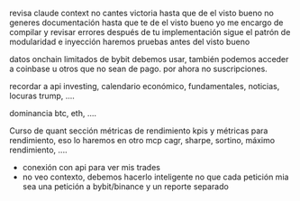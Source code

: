 revisa claude context
no cantes victoria hasta que de el visto bueno
no generes documentación hasta que te de el visto bueno
yo me encargo de compilar y revisar errores después de tu implementación
sigue el patrón de modularidad e inyección
haremos pruebas antes del visto bueno



datos onchain limitados de bybit debemos usar, también podemos acceder a coinbase u otros que no sean de pago. por ahora no suscripciones.

recordar a api investing, calendario económico, fundamentales, noticias, locuras trump, ....


dominancia btc, eth, ....

Curso de quant sección métricas de rendimiento
kpis y métricas para rendimiento, eso lo haremos en otro mcp
cagr, sharpe, sortino, máximo rendimiento, ....

- conexión con api para ver mis trades
- no veo contexto, debemos hacerlo inteligente no que cada petición mia sea una petición a bybit/binance y un reporte separado

